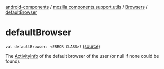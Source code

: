 [android-components](../../index.md) / [mozilla.components.support.utils](../index.md) / [Browsers](index.md) / [defaultBrowser](./default-browser.md)

# defaultBrowser

`val defaultBrowser: <ERROR CLASS>?` [(source)](https://github.com/mozilla-mobile/android-components/blob/master/components/support/utils/src/main/java/mozilla/components/support/utils/Browsers.kt#L105)

The [ActivityInfo](#) of the default browser of the user (or null if none could be found).

